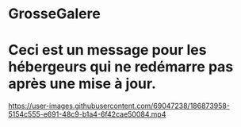 # GrosseGalere

# Ceci est un message pour les hébergeurs qui ne redémarre pas après une mise à jour.

https://user-images.githubusercontent.com/69047238/186873958-5154c555-e691-48c9-b1a4-6f42cae50084.mp4

